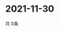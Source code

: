 # 2021-11-30
  共 0条

  <!-- BEGIN -->
  <!-- 最后更新时间Tue Nov 30 2021 19:02:48 GMT+0000 (Coordinated Universal Time) -->
  
  <!-- END -->
  
  